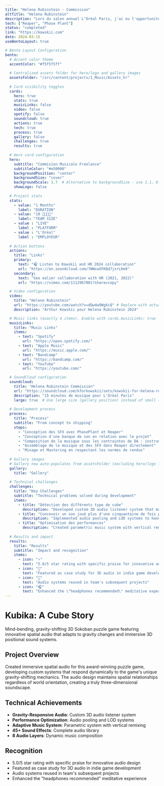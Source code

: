 ```yaml
---
title: "Helena Rubinstein - Commission"
altTitle: "Helena Rubinstein"
description: "Lors du salon annuel L’Oréal Paris, j'ai eu l'opportunité de collaborer avec Helena Rubinstein pour la présentation exclusive de leurs nouveaux produits. J'ai composé 15 minutes de musique, interprétée tout au long de la journée pour accompagner les différentes sessions de présentation, utilisant FMOD pour une expérience sonore fluide et immersive."
tech: ["Reaper", "Phase Plant"]
status: "completed"
link: "https://kowskii.com"
date: 2024-03-15
useBentoLayout: true

# Bento Layout Configuration
bento:
  # Accent color theme
  accentColor: "#f5f5f5ff"
  
  # Centralized assets folder for hero/logo and gallery images
  assetsFolder: "/src/content/projects/1_Music/Assets_hr"
  
  # Card visibility toggles
  cards:
    hero: true
    stats: true
    musicLinks: false
    video: false
    spotify: false
    soundcloud: true
    actions: true
    tech: true
    process: true
    gallery: false
    challenges: true
    results: true
  
  # Hero card configuration
  hero:
    subtitle: "Commision Musicale Freelance"
    subtitleColor: "#e50000"
    backgroundPosition: "center"
    backgroundSize: "cover"
    backgroundScale: 1.7  # Alternative to backgroundSize - use 1.1, 0.9, etc.
    showLogo: false
  
  # Project stats
  stats:
    - value: "1 Months"
      label: "DURATION"
    - value: "10 👨‍👩‍👦‍👦"
      label: "TEAM SIZE"
    - value : "LIVE"
      label : "PLATFORM"
    - value : "L'Oréal"
      label : "EMPLOYEUR"
  
  # Action buttons
  actions:
    title: "Links"
    primary:
      text: "🎧 Listen to Kowskii and HR 2024 collaboration"
      url: "https://on.soundcloud.com/7WWxaXFKQd7jxrLKm9"
    secondary:
      text: "See ealier collaboration with HR (2021, 2022)"
      url: "https://vimeo.com/1112967801?share=copy"

  # Video configuration
  video:
    title: "Helene Rubinstein"
    url: "https://youtube.com/watch?v=dQw4w9WgXcQ" # Replace with actual Kubika trailer
    description: "Arthur Kowskii pour Helena Rubinstein 2024"

  # Music links (exactly 4 items). Enable with cards.musicLinks: true
  musicLinks:
    title: "Music Links"
    items:
      - text: "Spotify"
        url: "https://open.spotify.com/"
      - text: "Apple Music"
        url: "https://music.apple.com/"
      - text: "Bandcamp"
        url: "https://bandcamp.com/"
      - text: "YouTube"
        url: "https://youtube.com/"

  # SoundCloud configuration
  soundcloud:
    title: "Helena Rubinstein Commission"
    url: "https://soundcloud.com/kforkowskii/sets/kowskii-for-helena-rubinstein-px50-event?si=257dbf8a42f749d4baf427d537d957da&utm_source=clipboard&utm_medium=text&utm_campaign=social_sharing"
    description: "15 minutes de musique pour L'Oréal Paris"
    large: true  # Use large size (gallery position) instead of small (tech position)
  
  # Development process
  process:
    title: "Process"
    subtitle: "From concept to shipping"
    steps:
      - "Conception des SFX avec PhasePlant et Reaper"
      - "Conception d'une banque de son en relation avec le projet"
      - "Composition de la musique sous les contraintes de DA : instrument fantasiste, cordes... pas de synthé. pas d'instruments modernes."
      - "Assemblage de la musique et des SFX dans Reaper directement"
      - "Mixage et Mastering en respectant les normes de rendus"
  
  # Gallery images
  # Gallery now auto-populates from assetsFolder (excluding hero/logo files)
  gallery:
    title: "Gallery"
  
  # Technical challenges
  challenges:
    title: "Key Challenges"
    subtitle: "Technical problems solved during development"
    items:
      - title: "Détection des différents type de cube"
        description: "Developed custom 3D audio listener system that maintains spatial relationships regardless of world orientation"
      - title: "Concevoir un son joué plus d'une cinquantaine de fois par minute et le rendre plaisant"
        description: "Implemented audio pooling and LOD systems to handle complex 3D audio without performance impact"
      - title: "Optimisation des performances"
        description: "Created parametric music system with vertical remixing for seamless emotional transitions"
  
  # Results and impact
  results:
    title: "Results"
    subtitle: "Impact and recognition"
    items:
      - icon: "⭐"
        text: "5.0/5 star rating with specific praise for innovative audio design"
      - icon: "🎯"
        text: "Featured as case study for 3D audio in indie game development"
      - icon: "🔄"
        text: "Audio systems reused in team's subsequent projects"
      - icon: "🎧"
        text: "Enhanced the \"headphones recommended\" meditative experience"
---
```


# Kubika: A Cube Story

Mind-bending, gravity-shifting 3D Sokoban puzzle game featuring innovative spatial audio that adapts to gravity changes and immersive 3D positional sound systems.

## Project Overview

Created immersive spatial audio for this award-winning puzzle game, developing custom systems that respond dynamically to the game's unique gravity-shifting mechanics. The audio design maintains spatial relationships regardless of world orientation, creating a truly three-dimensional soundscape.

## Technical Achievements

- **Gravity-Responsive Audio**: Custom 3D audio listener system
- **Performance Optimization**: Audio pooling and LOD systems  
- **Adaptive Music System**: Parametric system with vertical remixing
- **45+ Sound Effects**: Complete audio library
- **8 Audio Layers**: Dynamic music composition

## Recognition

- 5.0/5 star rating with specific praise for innovative audio design
- Featured as case study for 3D audio in indie game development
- Audio systems reused in team's subsequent projects
- Enhanced the "headphones recommended" meditative experience

